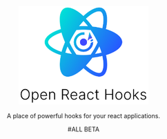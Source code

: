 <div align="center">
    <p align="center">
        <a href="https://github.com/open-react-hooks" title="React Hook Form - Simple React forms validation">
            <img src="https://github.com/open-react-hooks/open-react-hooks/blob/main/docs/logo.png" alt="React Hook Form Logo - React hook custom hook for form validation" width="300px" />
        </a>
    </p>
</div>

<p align="center">A place of powerful hooks for your react applications.
</p>

<div align="center">

#ALL BETA

